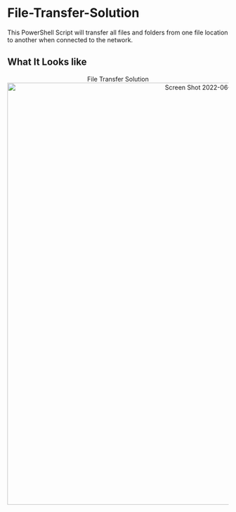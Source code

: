 # File-Transfer-Solution
This PowerShell Script will transfer all files and folders from one file location to another when connected to the network.

<h2>What It Looks like</h2>
<p align="center">
 File Transfer Solution<br>
  <img width="960" alt="Screen Shot 2022-06-12 at 4 06 15 PM" src="![Screenshot 2023-07-24 173045](https://github.com/joshuafguzman/File-Transfer-Solution/assets/106280350/2ea19f54-53bd-4150-bb8c-6134250d610d)
">
